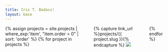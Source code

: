 ```yaml
---
title: Iris T. Badass!
layout: base
---
```


<div class="columns">
    {% assign projects = site.projects | where_exp:'item', "item.order > 0" | sort: 'order' %}
    {% for project in projects %}
        <div>
            {% capture link_url %}projects/{{ project.slug }}{% endcapture %}
            <a href="{{ link_url | absolute_url }}">
                <img class="img-responsive" src="{{ project.thumbnail | absolute_url }}">
            </a>
        </div>
    {% endfor %}
</div>

